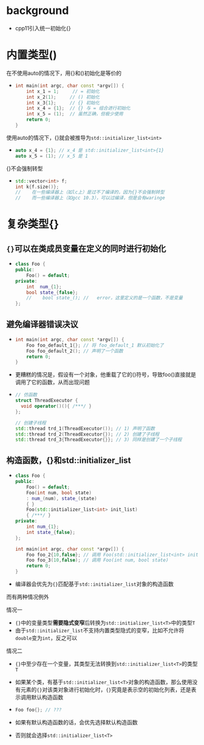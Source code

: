 # background

- cpp11引入统一初始化{}







# 内置类型()



在不使用auto的情况下，用{}和()初始化是等价的

- ```cpp
  int main(int argc, char const *argv[]) {
      int x_1 = 1;     // = 初始化
      int x_2(1);     // () 初始化
      int x_3{1};     // {} 初始化
      int x_4 = {1};  // {} 与 = 组合进行初始化
      int x_5 = (1);  // 虽然正确，但极少使用
      return 0;
  }
  ```



使用auto的情况下，{}就会被推导为`std::initializer_list<int>`

- ```cpp
  auto x_4 = {1}; // x_4 是 std::initializer_list<int>{1}
  auto x_5 = (1); // x_5 是 1
  ```



{}不会强制转型

- ```cpp
  std::vector<int> f;
  int k{f.size()};
  //	在一些编译器上（如lc上）是过不了编译的，因为{}不会强制转型
  //	而一些编译器上（如gcc 10.3），可以过编译，但是会有waringe
  ```







# 复杂类型{}

## `{}`可以在类成员变量在定义的同时进行初始化

- ```cpp
  class Foo { 
  public:
      Foo() = default;
  private:
      int  num_{1};   
      bool state_{false};
      //	bool state_(); //	error，这里定义的是一个函数，不是变量
  };
  ```



## 避免编译器错误决议

- ```cpp
  int main(int argc, char const *argv[]) {
      Foo foo_default_1{}; // 将 foo_default_1 默认初始化了
      Foo foo_default_2(); // 声明了一个函数
      return 0;
  }
  ```

- 更糟糕的情况是，假设有一个对象，他重载了它的()符号，导致foo()直接就是调用了它的函数，从而出现问题

- ```cpp
  // 仿函数
  struct ThreadExecutor { 
    void operator()(){ /***/ }
  };
  
  // 创建子线程
  std::thread trd_1(ThreadExecutor()); // 1) 声明了函数
  std::thread trd_2(ThreadExecutor{}); // 2) 创建了子线程
  std::thread trd_3{ThreadExecutor{}}; // 3) 同样是创建了一个子线程
  ```



## 构造函数，{}和std::initializer_list

- ```cpp
  class Foo { 
  public:
      Foo() = default;
      Foo(int num, bool state)
      : num_(num), state_(state) 
      { }
      Foo(std::initializer_list<int> init_list) 
      { /***/ }
  private:
      int num_{1};
      int state_{false};
  };
  
  int main(int argc, char const *argv[]) {
      Foo foo_2{10,false}; // 调用 Foo(std::initializer_list<int> init_list) 版本
      Foo foo_3(10,false); // 调用 Foo(int num, bool state)
      return 0;
  }
  ```

- 编译器会优先为`{}`匹配基于`std::initializer_list`对象的构造函数



而有两种情况例外

情况一
- `{}`中的变量类型**需要隐式变窄**后转换为`std::initializer_list<T>`中的类型`T`
- 由于`std::initializer_list`不支持内置类型隐式的变窄，比如不允许将`double`变为`int`，反之可以



情况二

- `{}`中至少存在一个变量，其类型无法转换到`std::initializer_list<T>`的类型`T`



- 如果某个类，有基于`std::initializer_list<T>`对象的构造函数，那么使用没有元素的`{}`对该类对象进行初始化时，`{}`究竟是表示空的初始化列表，还是表示调用默认构造函数

- ```cpp
  Foo foo{}; // ???
  ```

- 如果有默认构造函数的话，会优先选择默认构造函数

- 否则就会选择`std::initializer_list<T>`

